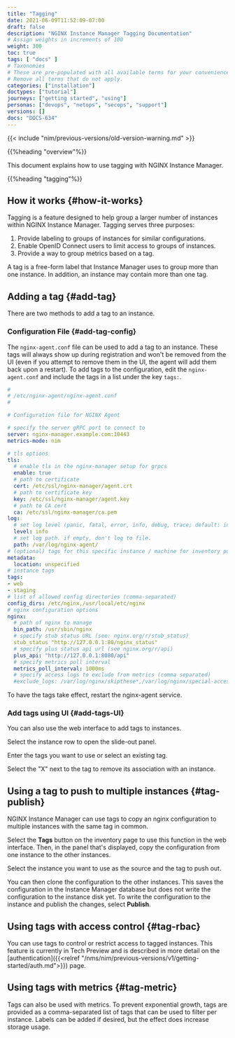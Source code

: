 ```yaml
---
title: "Tagging"
date: 2021-06-09T11:52:09-07:00
draft: false
description: "NGINX Instance Manager Tagging Documentation"
# Assign weights in increments of 100
weight: 300
toc: true
tags: [ "docs" ]
# Taxonomies
# These are pre-populated with all available terms for your convenience.
# Remove all terms that do not apply.
categories: ["installation"]
doctypes: ["tutorial"]
journeys: ["getting started", "using"]
personas: ["devops", "netops", "secops", "support"]
versions: []
docs: "DOCS-634"
---
```


{{< include "nim/previous-versions/old-version-warning.md" >}}

{{%heading "overview"%}}

This document explains how to use tagging with NGINX Instance Manager.

{{%heading "tagging"%}}

## How it works {#how-it-works}

Tagging is a feature designed to help group a larger number of instances within NGINX Instance Manager. Tagging serves three purposes:

1. Provide labeling to groups of instances for similar configurations.
2. Enable OpenID Connect users to limit access to groups of instances.
3. Provide a way to group metrics based on a tag.

A tag is a free-form label that Instance Manager uses to group more than one instance. In addition, an instance may contain more than one tag.

## Adding a tag {#add-tag}

There are two methods to add a tag to an instance.

### Configuration File {#add-tag-config}

The `nginx-agent.conf` file can be used to add a tag to an instance. These tags will always show up during registration and won't be removed from the UI (even if you attempt to remove them in the UI, the agent will add them back upon a restart). To add tags to the configuration, edit the `nginx-agent.conf` and include the tags in a list under the key `tags:`.

```yaml {hl_lines=["30-32"]}
#
# /etc/nginx-agent/nginx-agent.conf
#

# Configuration file for NGINX Agent

# specify the server gRPC port to connect to
server: nginx-manager.example.com:10443
metrics-mode: nim

# tls options
tls:
  # enable tls in the nginx-manager setup for grpcs
  enable: true
  # path to certificate
  cert: /etc/ssl/nginx-manager/agent.crt
  # path to certificate key
  key: /etc/ssl/nginx-manager/agent.key
  # path to CA cert
  ca: /etc/ssl/nginx-manager/ca.pem
log:
  # set log level (panic, fatal, error, info, debug, trace; default: info) (default "info")
  level: info
  # set log path. if empty, don't log to file.
  path: /var/log/nginx-agent/
# (optional) tags for this specific instance / machine for inventory purposes
metadata:
  location: unspecified
# instance tags
tags:
- web
- staging
# list of allowed config directories (comma-separated)
config_dirs: /etc/nginx,/usr/local/etc/nginx
# nginx configuration options
nginx:
  # path of nginx to manage
  bin_path: /usr/sbin/nginx
  # specify stub status URL (see: nginx.org/r/stub_status)
  stub_status "http://127.0.0.1:80/nginx_status"
  # specify plus status api url (see nginx.org/r/api)
  plus_api: "http://127.0.0.1:8080/api"
  # specify metrics poll interval
  metrics_poll_interval: 1000ms
  # specify access logs to exclude from metrics (comma separated)
  #exclude_logs: /var/log/nginx/skipthese*,/var/log/nginx/special-access.log
```

To have the tags take effect, restart the nginx-agent service.

### Add tags using UI {#add-tags-UI}

You can also use the web interface to add tags to instances.

Select the instance row to open the slide-out panel.

Enter the tags you want to use or select an existing tag.

Select the "X" next to the tag to remove its association with an instance.

## Using a tag to push to multiple instances {#tag-publish}

NGINX Instance Manager can use tags to copy an nginx configuration to multiple instances with the same tag in common.

Select the **Tags** button on the inventory page to use this function in the web interface. Then, in the panel that's displayed, copy the configuration from one instance to the other instances.

Select the instance you want to use as the source and the tag to push out.

You can then clone the configuration to the other instances. This saves the configuration in the Instance Manager database but does not write the configuration to the instance disk yet. To write the configuration to the instance and publish the changes, select **Publish**.

## Using tags with access control {#tag-rbac}

You can use tags to control or restrict access to tagged instances. This feature is currently in Tech Preview and is described in more detail on the [authentication]({{<relref "/nms/nim/previous-versions/v1/getting-started/auth.md">}}) page.

## Using tags with metrics {#tag-metric}

Tags can also be used with metrics. To prevent exponential growth, tags are provided as a comma-separated list of tags that can be used to filter per instance. Labels can be added if desired, but the effect does increase storage usage.
